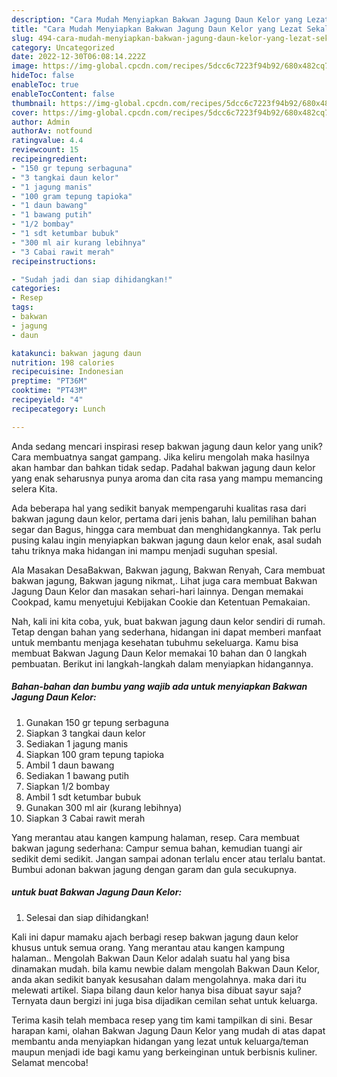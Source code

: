 ```yaml
---
description: "Cara Mudah Menyiapkan Bakwan Jagung Daun Kelor yang Lezat Sekali"
title: "Cara Mudah Menyiapkan Bakwan Jagung Daun Kelor yang Lezat Sekali"
slug: 494-cara-mudah-menyiapkan-bakwan-jagung-daun-kelor-yang-lezat-sekali
category: Uncategorized
date: 2022-12-30T06:08:14.222Z
image: https://img-global.cpcdn.com/recipes/5dcc6c7223f94b92/680x482cq70/bakwan-jagung-daun-kelor-foto-resep-utama.jpg
hideToc: false
enableToc: true
enableTocContent: false
thumbnail: https://img-global.cpcdn.com/recipes/5dcc6c7223f94b92/680x482cq70/bakwan-jagung-daun-kelor-foto-resep-utama.jpg
cover: https://img-global.cpcdn.com/recipes/5dcc6c7223f94b92/680x482cq70/bakwan-jagung-daun-kelor-foto-resep-utama.jpg
author: Admin
authorAv: notfound
ratingvalue: 4.4
reviewcount: 15
recipeingredient:
- "150 gr tepung serbaguna"
- "3 tangkai daun kelor"
- "1 jagung manis"
- "100 gram tepung tapioka"
- "1 daun bawang"
- "1 bawang putih"
- "1/2 bombay"
- "1 sdt ketumbar bubuk"
- "300 ml air kurang lebihnya"
- "3 Cabai rawit merah"
recipeinstructions:

- "Sudah jadi dan siap dihidangkan!"
categories:
- Resep
tags:
- bakwan
- jagung
- daun

katakunci: bakwan jagung daun 
nutrition: 198 calories
recipecuisine: Indonesian
preptime: "PT36M"
cooktime: "PT43M"
recipeyield: "4"
recipecategory: Lunch

---
```





Anda sedang mencari inspirasi resep bakwan jagung daun kelor yang unik? Cara membuatnya sangat gampang. Jika keliru mengolah maka hasilnya akan hambar dan bahkan tidak sedap. Padahal bakwan jagung daun kelor yang enak seharusnya punya aroma dan cita rasa yang mampu memancing selera Kita.





Ada beberapa hal yang sedikit banyak mempengaruhi kualitas rasa dari bakwan jagung daun kelor, pertama dari jenis bahan, lalu pemilihan bahan segar dan Bagus, hingga cara membuat dan menghidangkannya. Tak perlu pusing kalau ingin menyiapkan bakwan jagung daun kelor enak,      asal sudah tahu triknya maka hidangan ini mampu menjadi suguhan spesial.














Ala Masakan DesaBakwan, Bakwan jagung, Bakwan Renyah, Cara membuat bakwan jagung, Bakwan jagung nikmat,. Lihat juga cara membuat Bakwan Jagung Daun Kelor dan masakan sehari-hari lainnya. Dengan memakai Cookpad, kamu menyetujui Kebijakan Cookie dan Ketentuan Pemakaian.






Nah, kali ini kita coba, yuk, buat bakwan jagung daun kelor sendiri di rumah. Tetap dengan bahan yang sederhana, hidangan ini dapat memberi manfaat untuk membantu menjaga kesehatan tubuhmu sekeluarga. Kamu bisa membuat Bakwan Jagung Daun Kelor memakai 10 bahan dan 0 langkah pembuatan. Berikut ini langkah-langkah dalam menyiapkan hidangannya.

<!--inarticleads1-->

##### Bahan-bahan dan bumbu yang wajib ada untuk menyiapkan Bakwan Jagung Daun Kelor:

1. Gunakan 150 gr tepung serbaguna
1. Siapkan 3 tangkai daun kelor
1. Sediakan 1 jagung manis
1. Siapkan 100 gram tepung tapioka
1. Ambil 1 daun bawang
1. Sediakan 1 bawang putih
1. Siapkan 1/2 bombay
1. Ambil 1 sdt ketumbar bubuk
1. Gunakan 300 ml air (kurang lebihnya)
1. Siapkan 3 Cabai rawit merah


Yang merantau atau kangen kampung halaman, resep. Cara membuat bakwan jagung sederhana: Campur semua bahan, kemudian tuangi air sedikit demi sedikit. Jangan sampai adonan terlalu encer atau terlalu bantat. Bumbui adonan bakwan jagung dengan garam dan gula secukupnya. 

<!--inarticleads2-->

#####  untuk buat Bakwan Jagung Daun Kelor:


1. Selesai dan siap dihidangkan!

Kali ini dapur mamaku ajach berbagi resep bakwan jagung daun kelor khusus untuk semua orang. Yang merantau atau kangen kampung halaman.. Mengolah Bakwan Daun Kelor adalah suatu hal yang bisa dinamakan mudah. bila kamu newbie dalam mengolah Bakwan Daun Kelor, anda akan sedikit banyak kesusahan dalam mengolahnya. maka dari itu melewati artikel. Siapa bilang daun kelor hanya bisa dibuat sayur saja? Ternyata daun bergizi ini juga bisa dijadikan cemilan sehat untuk keluarga. 

Terima kasih telah membaca resep yang tim kami tampilkan di sini. Besar harapan kami, olahan Bakwan Jagung Daun Kelor yang mudah di atas dapat membantu anda menyiapkan hidangan yang lezat untuk keluarga/teman maupun menjadi ide bagi kamu yang berkeinginan untuk berbisnis kuliner. Selamat mencoba!
